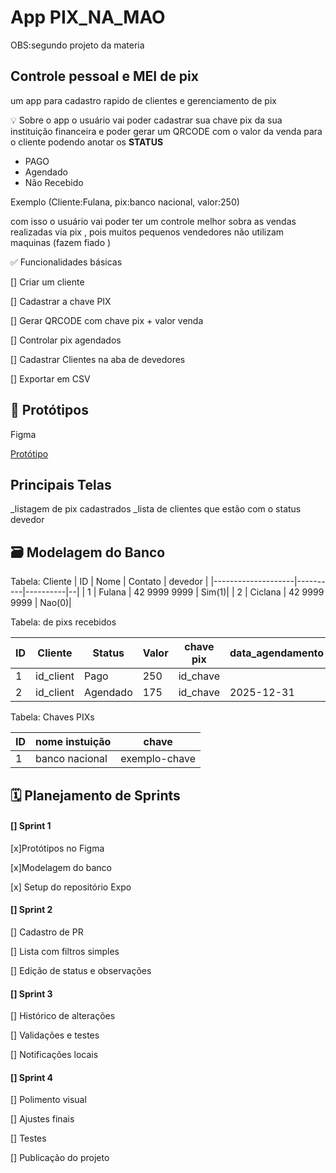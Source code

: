 # App PIX_NA_MAO
OBS:segundo projeto da materia
## Controle pessoal e MEI de pix
um app para cadastro rapido de clientes e gerenciamento de pix 

💡 Sobre o app
o usuário vai poder cadastrar sua chave pix da sua instituição financeira e poder gerar um QRCODE com o valor da venda para o cliente podendo anotar os <b>STATUS</b> 
<ul>
<li>PAGO</li>
<li>Agendado</li>
<li>Não Recebido</li>
</ul>

Exemplo (Cliente:Fulana, pix:banco nacional, valor:250)

com isso o usuário vai poder ter um controle melhor sobra as vendas realizadas via pix , pois muitos pequenos vendedores não utilizam maquinas (fazem fiado )

✅ Funcionalidades básicas
 
 [] Criar um cliente 

 [] Cadastrar a chave PIX

 [] Gerar QRCODE com chave pix + valor venda

 [] Controlar pix agendados

 [] Cadastrar Clientes na aba de devedores

 [] Exportar em CSV

## 🧠 Protótipos
Figma

[Protótipo](https://www.figma.com/design/6Qqmo27nODbexl5blpjA4s/PixNaMao?node-id=1-16&p=f&t=lZLvzoMGYl7d3dkE-0)

## Principais Telas 
_listagem de pix cadastrados
_lista de clientes que estão com o status devedor

## 🗃️ Modelagem do Banco
Tabela: Cliente
| ID |      Nome     | Contato | devedor |
|--------------------|----------|----------|--|
| 1  | Fulana        | 42 9999 9999  | Sim(1)|
| 2  | Ciclana       | 42 9999 9999  | Nao(0)|

Tabela: de pixs recebidos

| ID |      Cliente     | Status | Valor | chave pix|data_agendamento|
|---------------|----------|----------|-----|--|--|
| 1  | id_client        | Pago  | 250    | id_chave|  |
| 2  | id_client       | Agendado  | 175    |id_chave|2025-12-31|

Tabela: Chaves PIXs

|ID| nome instuição | chave        |
|--|----------------|--------------|
|1| banco nacional  | exemplo-chave|



## 🗓️ Planejamento de Sprints
#### [] Sprint 1
   [x]Protótipos no Figma
   
   [x]Modelagem do banco

   [x] Setup do repositório Expo

#### [] Sprint 2
   [] Cadastro de PR

   [] Lista com filtros simples

   [] Edição de status e observações

#### [] Sprint 3
   [] Histórico de alterações

   [] Validações e testes

   [] Notificações locais

#### [] Sprint 4
   [] Polimento visual

   [] Ajustes finais

   [] Testes

   [] Publicação do projeto

